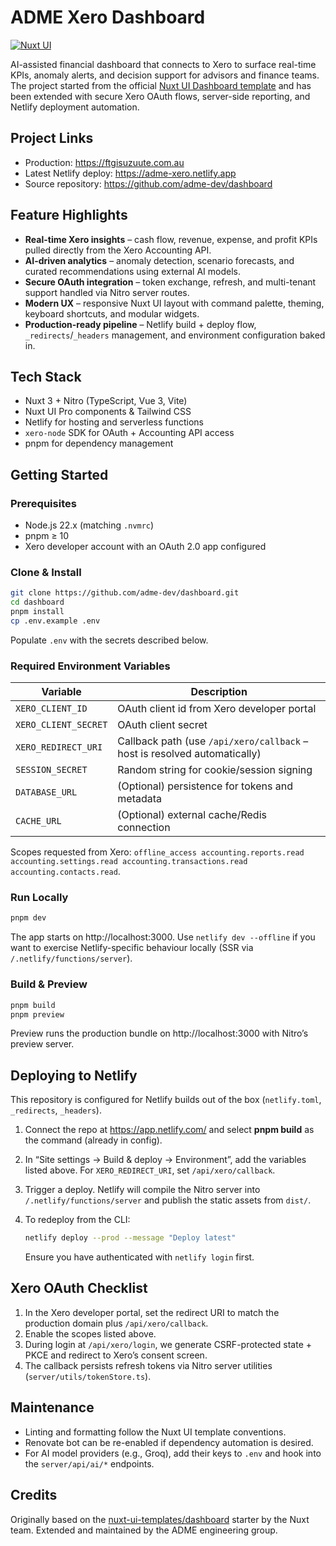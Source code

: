 # ADME Xero Dashboard

[![Nuxt UI](https://img.shields.io/badge/Made%20with-Nuxt%20UI-00DC82?logo=nuxt&labelColor=020420)](https://ui.nuxt.com)

AI-assisted financial dashboard that connects to Xero to surface real-time KPIs, anomaly alerts, and decision support for advisors and finance teams. The project started from the official [Nuxt UI Dashboard template](https://github.com/nuxt-ui-templates/dashboard) and has been extended with secure Xero OAuth flows, server-side reporting, and Netlify deployment automation.

## Project Links

- Production: https://ftgisuzuute.com.au
- Latest Netlify deploy: https://adme-xero.netlify.app
- Source repository: https://github.com/adme-dev/dashboard

## Feature Highlights

- **Real-time Xero insights** – cash flow, revenue, expense, and profit KPIs pulled directly from the Xero Accounting API.
- **AI-driven analytics** – anomaly detection, scenario forecasts, and curated recommendations using external AI models.
- **Secure OAuth integration** – token exchange, refresh, and multi-tenant support handled via Nitro server routes.
- **Modern UX** – responsive Nuxt UI layout with command palette, theming, keyboard shortcuts, and modular widgets.
- **Production-ready pipeline** – Netlify build + deploy flow, `_redirects`/`_headers` management, and environment configuration baked in.

## Tech Stack

- Nuxt 3 + Nitro (TypeScript, Vue 3, Vite)
- Nuxt UI Pro components & Tailwind CSS
- Netlify for hosting and serverless functions
- `xero-node` SDK for OAuth + Accounting API access
- pnpm for dependency management

## Getting Started

### Prerequisites

- Node.js 22.x (matching `.nvmrc`)
- pnpm ≥ 10
- Xero developer account with an OAuth 2.0 app configured

### Clone & Install

```bash
git clone https://github.com/adme-dev/dashboard.git
cd dashboard
pnpm install
cp .env.example .env
```

Populate `.env` with the secrets described below.

### Required Environment Variables

| Variable | Description |
| --- | --- |
| `XERO_CLIENT_ID` | OAuth client id from Xero developer portal |
| `XERO_CLIENT_SECRET` | OAuth client secret |
| `XERO_REDIRECT_URI` | Callback path (use `/api/xero/callback` – host is resolved automatically) |
| `SESSION_SECRET` | Random string for cookie/session signing |
| `DATABASE_URL` | (Optional) persistence for tokens and metadata |
| `CACHE_URL` | (Optional) external cache/Redis connection |

Scopes requested from Xero: `offline_access accounting.reports.read accounting.settings.read accounting.transactions.read accounting.contacts.read`.

### Run Locally

```bash
pnpm dev
```

The app starts on http://localhost:3000. Use `netlify dev --offline` if you want to exercise Netlify-specific behaviour locally (SSR via `/.netlify/functions/server`).

### Build & Preview

```bash
pnpm build
pnpm preview
```

Preview runs the production bundle on http://localhost:3000 with Nitro’s preview server.

## Deploying to Netlify

This repository is configured for Netlify builds out of the box (`netlify.toml`, `_redirects`, `_headers`).

1. Connect the repo at https://app.netlify.com/ and select **pnpm build** as the command (already in config).
2. In “Site settings → Build & deploy → Environment”, add the variables listed above. For `XERO_REDIRECT_URI`, set `/api/xero/callback`.
3. Trigger a deploy. Netlify will compile the Nitro server into `/.netlify/functions/server` and publish the static assets from `dist/`.
4. To redeploy from the CLI:

   ```bash
   netlify deploy --prod --message "Deploy latest"
   ```

   Ensure you have authenticated with `netlify login` first.

## Xero OAuth Checklist

1. In the Xero developer portal, set the redirect URI to match the production domain plus `/api/xero/callback`.
2. Enable the scopes listed above.
3. During login at `/api/xero/login`, we generate CSRF-protected state + PKCE and redirect to Xero’s consent screen.
4. The callback persists refresh tokens via Nitro server utilities (`server/utils/tokenStore.ts`).

## Maintenance

- Linting and formatting follow the Nuxt UI template conventions.
- Renovate bot can be re-enabled if dependency automation is desired.
- For AI model providers (e.g., Groq), add their keys to `.env` and hook into the `server/api/ai/*` endpoints.

## Credits

Originally based on the [nuxt-ui-templates/dashboard](https://github.com/nuxt-ui-templates/dashboard) starter by the Nuxt team. Extended and maintained by the ADME engineering group.
